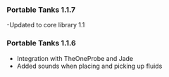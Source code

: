 ### Portable Tanks 1.1.7
-Updated to core library 1.1

### Portable Tanks 1.1.6
- Integration with TheOneProbe and Jade
- Added sounds when placing and picking up fluids